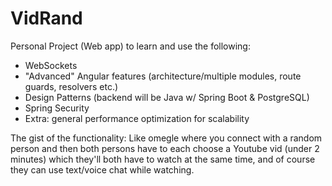 # VidRand
Personal Project (Web app) to learn and use the following:
- WebSockets
- "Advanced" Angular features (architecture/multiple modules, route guards, resolvers etc.)
- Design Patterns (backend will be Java w/ Spring Boot & PostgreSQL)
- Spring Security 
- Extra: general performance optimization for scalability

The gist of the functionality: Like omegle where you connect with a random person and then both persons have to each choose a Youtube vid (under 2 minutes) which they'll both have to watch at the same time, and of course they can use text/voice chat while watching.
